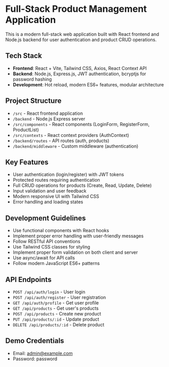 <!-- Use this file to provide workspace-specific custom instructions to Copilot. For more details, visit https://code.visualstudio.com/docs/copilot/copilot-customization#_use-a-githubcopilotinstructionsmd-file -->

# Full-Stack Product Management Application

This is a modern full-stack web application built with React frontend and Node.js backend for user authentication and product CRUD operations.

## Tech Stack
- **Frontend**: React + Vite, Tailwind CSS, Axios, React Context API
- **Backend**: Node.js, Express.js, JWT authentication, bcryptjs for password hashing
- **Development**: Hot reload, modern ES6+ features, modular architecture

## Project Structure
- `/src` - React frontend application
- `/backend` - Node.js Express server
- `/src/components` - React components (LoginForm, RegisterForm, ProductList)
- `/src/contexts` - React context providers (AuthContext)
- `/backend/routes` - API routes (auth, products)
- `/backend/middleware` - Custom middleware (authentication)

## Key Features
- User authentication (login/register) with JWT tokens
- Protected routes requiring authentication
- Full CRUD operations for products (Create, Read, Update, Delete)
- Input validation and user feedback
- Modern responsive UI with Tailwind CSS
- Error handling and loading states

## Development Guidelines
- Use functional components with React hooks
- Implement proper error handling with user-friendly messages
- Follow RESTful API conventions
- Use Tailwind CSS classes for styling
- Implement proper form validation on both client and server
- Use async/await for API calls
- Follow modern JavaScript ES6+ patterns

## API Endpoints
- `POST /api/auth/login` - User login
- `POST /api/auth/register` - User registration
- `GET /api/auth/profile` - Get user profile
- `GET /api/products` - Get user's products
- `POST /api/products` - Create new product
- `PUT /api/products/:id` - Update product
- `DELETE /api/products/:id` - Delete product

## Demo Credentials
- Email: admin@example.com
- Password: password

